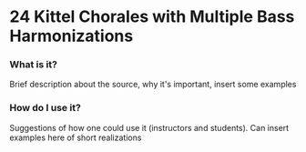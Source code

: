 # 24 Kittel Chorales with Multiple Bass Harmonizations

### What is it?

Brief description about the source, why it's important, insert some examples

### How do I use it?

Suggestions of how one could use it (instructors and students).
Can insert examples here of short realizations
